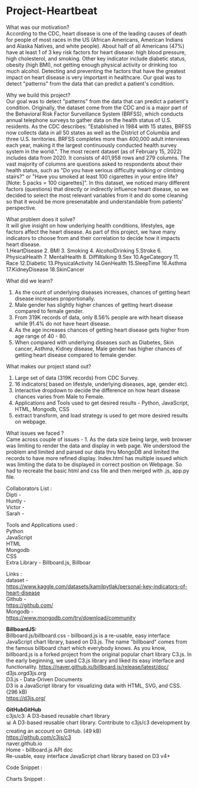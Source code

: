 # Project-Heartbeat

What was our motivation? <br>
According to the CDC, heart disease is one of the leading causes of death for people of most races in the US (African Americans, American Indians and Alaska Natives, and white people). About half of all Americans (47%) have at least 1 of 3 key risk factors for heart disease: high blood pressure, high cholesterol, and smoking. Other key indicator include diabetic status, obesity (high BMI), not getting enough physical activity or drinking too much alcohol. Detecting and preventing the factors that have the greatest impact on heart disease is very important in healthcare. Our goal was to detect "patterns" from the data that can predict a patient's condition.

Why we build this project? <br>
Our goal was to detect "patterns" from the data that can predict a patient's condition. Originally, the dataset come from the CDC and is a major part of the Behavioral Risk Factor Surveillance System (BRFSS), which conducts annual telephone surveys to gather data on the health status of U.S. residents. As the CDC describes: "Established in 1984 with 15 states, BRFSS now collects data in all 50 states as well as the District of Columbia and three U.S. territories. BRFSS completes more than 400,000 adult interviews each year, making it the largest continuously conducted health survey system in the world.". The most recent dataset (as of February 15, 2022) includes data from 2020. It consists of 401,958 rows and 279 columns. The vast majority of columns are questions asked to respondents about their health status, such as "Do you have serious difficulty walking or climbing stairs?" or "Have you smoked at least 100 cigarettes in your entire life? [Note: 5 packs = 100 cigarettes]". In this dataset, we noticed many different factors (questions) that directly or indirectly influence heart disease, so we decided to select the most relevant variables from it and do some cleaning so that it would be more presenatable and understandable from patients’ perspective.

What problem does it solve? <br>
It will give insight on how underlying health conditions, lifestyles, age factors affect the heart disease. As part of this project, we have many indicators to choose from and their correlation to decide how it impacts heart disease.<br>
1.HeartDisease	2. BMI	3. Smoking	4. AlcoholDrinking	5.Stroke	6. PhysicalHealth 7. MentalHealth	8. DiffWalking	9.Sex	10.AgeCategory         11.	Race 12.Diabetic 
13.PhysicalActivity	14.GenHealth	15.SleepTime	16.Asthma 17.KidneyDisease	18.SkinCancer

What did we learn?<br>
1. As the count of underlying diseases increases, chances of getting heart disease increases proportionally.<br>
2. Male gender has slightly higher chances of getting heart disease compared to female gender.<br>
3. From 319K records of data, only 8.56% people are with heart disease while 91.4% do not have heart disease.<br>
4. As the age increases chances of getting heart disease gets higher from age range of 40 - 80. <br>
5. When compared with underlying diseases such as Diabetes, Skin cancer, Asthma, Kidney disease, Male gender has higher chances of getting heart disease compared to female gender.<br>

What makes our project stand out?
1. Large set of data (319K records) from CDC Survey.
2. 16 indicators( based on lifestyle, underlying diseases, age, gender etc).
3. Interactive dropdown to decide the difference on how heart disease chances varies from Male to Female.
4. Applications and Tools used to get desired results - Python, JavaScript, HTML, Mongodb, CSS 
5. extract transform, and load  strategy is used to get more desired results on webpage.

What issues we faced ? <br>
Came across couple of issues - 1. As the data size being large, web browser was limiting to render the data and display in web page. We understood the problem and limited and parsed our data thru MongoDB and limited the records to have more refined display.
Index.html has multiple issued which was limiting the data to be displayed in correct position on Webpage. So had to recreate the basic html and css file and then merged with .js, app.py file.



Collaborators List :<br>
Dipti - <br>
Huntly - <br>
Victor - <br>
Sarah - <br>

Tools and Applications used :<br>
Python <br>
JavaScript <br>
HTML <br>
Mongodb <br>
CSS <br>
Extra Library -  Billboard.js, Billboar

Links : <br>
dataset - <br>
https://www.kaggle.com/datasets/kamilpytlak/personal-key-indicators-of-heart-disease <br>
Github - <br> 
https://github.com/ <br>
Mongodb - <br>
https://www.mongodb.com/try/download/community <br>

<b>BillboardJS:</b><br>
Billboard.js/billboard.css - billboard.js is a re-usable, easy interface JavaScript chart library, based on D3.js. The name "billboard" comes from the famous billboard chart which everybody knows. As you know, billboard.js is a forked project from the original popular chart library C3.js. In the early beginning, we used C3.js library and liked its easy interface and functionality. https://naver.github.io/billboard.js/release/latest/doc/
d3js.orgd3js.org <br>
D3.js - Data-Driven Documents <br>
D3 is a JavaScript library for visualizing data with HTML, SVG, and CSS. (296 kB) <br>
https://d3js.org/ <br>

<b>GitHubGitHub</b><br>
c3js/c3: A D3-based reusable chart library <br>
:bar_chart: A D3-based reusable chart library. Contribute to c3js/c3 development by creating an account on GitHub. (49 kB) <br>
https://github.com/c3js/c3 <br>
naver.github.io <br>
Home - billboard.js API doc <br>
Re-usable, easy interface JavaScript chart library based on D3 v4+ <br>


Code Snippet : <br>


Charts Snippet : <br>


